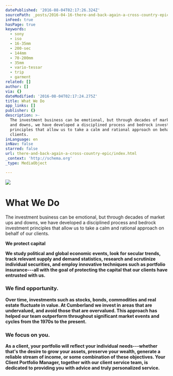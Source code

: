 ```yaml
---
datePublished: '2016-08-04T02:17:26.324Z'
sourcePath: _posts/2016-04-16-there-and-back-again-a-cross-country-epic.md
inFeed: true
hasPage: true
keywords:
  - sony
  - iso
  - 16-35mm
  - 200-sec
  - 144mm
  - 70-200mm
  - 35mm
  - vario-tessar
  - trip
  - garment
related: []
author: []
via: {}
dateModified: '2016-08-04T02:17:24.275Z'
title: What We Do
app_links: []
publisher: {}
description: >-
  The investment business can be emotional, but through decades of market ups
  and downs, we have developed a disciplined process and bedrock investment
  principles that allow us to take a calm and rational approach on behalf of our
  clients.
inLanguage: en
inNav: false
starred: false
url: there-and-back-again-a-cross-country-epic/index.html
_context: 'http://schema.org'
_type: MediaObject

---
```

![](https://the-grid-user-content.s3-us-west-2.amazonaws.com/a067ace5-4e06-4233-b996-d02b9fa867a6.jpg)

# What We Do

The investment business can be emotional, but through decades of market ups and downs, we have developed a disciplined process and bedrock investment principles that allow us to take a calm and rational approach on behalf of our clients.

**We protect capital**

**We study political and global economic events, look for secular trends, track relevant supply and demand statistics, research and scrutinize individual securities, and employ innovative techniques such as portfolio insurance---all with the goal of protecting the capital that our clients have entrusted with us.**

### **We find opportunity.**

**Over time, investments such as stocks, bonds, commodities and real estate fluctuate in value. At Cumberland we invest in areas that are undervalued, and avoid those that are overvalued. This approach has helped our team outperform throughout significant market events and cycles from the 1970s to the present.**

### **We focus on you.**

**As a client, your portfolio will reflect your individual needs---whether that's the desire to grow your assets, preserve your wealth, generate a reliable stream of income, or some combination of these objectives. Your Client Portfolio Manager, together with our client service team, is dedicated to providing you with advice and truly personalized service.**